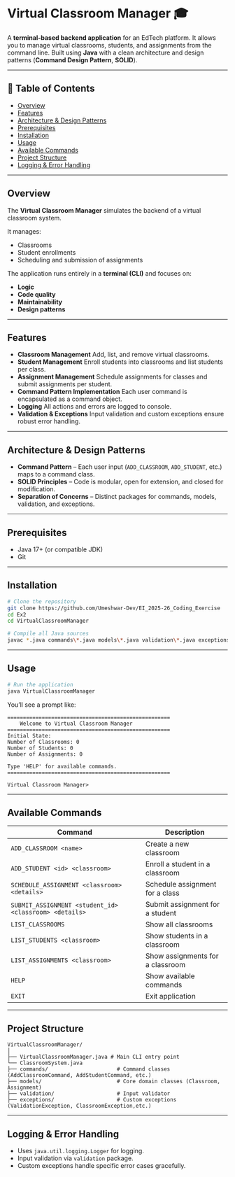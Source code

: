 # Virtual Classroom Manager 🎓

A **terminal-based backend application** for an EdTech platform.
It allows you to manage virtual classrooms, students, and assignments from the command line.
Built using **Java** with a clean architecture and design patterns (**Command Design Pattern**, **SOLID**).

---

## 📜 Table of Contents

* [Overview](#overview)
* [Features](#features)
* [Architecture & Design Patterns](#architecture--design-patterns)
* [Prerequisites](#prerequisites)
* [Installation](#installation)
* [Usage](#usage)
* [Available Commands](#available-commands)
* [Project Structure](#project-structure)
* [Logging & Error Handling](#logging--error-handling)



---

## Overview

The **Virtual Classroom Manager** simulates the backend of a virtual classroom system.

It manages:

* Classrooms
* Student enrollments
* Scheduling and submission of assignments

The application runs entirely in a **terminal (CLI)** and focuses on:

* **Logic**
* **Code quality**
* **Maintainability**
* **Design patterns**

---

## Features

* **Classroom Management**
  Add, list, and remove virtual classrooms.
* **Student Management**
  Enroll students into classrooms and list students per class.
* **Assignment Management**
  Schedule assignments for classes and submit assignments per student.
* **Command Pattern Implementation**
  Each user command is encapsulated as a command object.
* **Logging**
  All actions and errors are logged to console.
* **Validation & Exceptions**
  Input validation and custom exceptions ensure robust error handling.

---

## Architecture & Design Patterns

* **Command Pattern** – Each user input (`ADD_CLASSROOM`, `ADD_STUDENT`, etc.) maps to a command class.
* **SOLID Principles** – Code is modular, open for extension, and closed for modification.
* **Separation of Concerns** – Distinct packages for commands, models, validation, and exceptions.

---

## Prerequisites

* Java 17+ (or compatible JDK)
* Git

---

## Installation

```bash
# Clone the repository
git clone https://github.com/Umeshwar-Dev/EI_2025-26_Coding_Exercise
cd Ex2
cd VirtualClassroomManager

# Compile all Java sources
javac *.java commands\*.java models\*.java validation\*.java exceptions\*.java

```

---

## Usage

```bash
# Run the application
java VirtualClassroomManager
```

You’ll see a prompt like:

```
====================================================
    Welcome to Virtual Classroom Manager
====================================================
Initial State:
Number of Classrooms: 0
Number of Students: 0
Number of Assignments: 0

Type 'HELP' for available commands.
====================================================

Virtual Classroom Manager>
```

---

## Available Commands

| Command                                                | Description                      |
| ------------------------------------------------------ | -------------------------------- |
| `ADD_CLASSROOM <name>`                                 | Create a new classroom           |
| `ADD_STUDENT <id> <classroom>`                         | Enroll a student in a classroom  |
| `SCHEDULE_ASSIGNMENT <classroom> <details>`            | Schedule assignment for a class  |
| `SUBMIT_ASSIGNMENT <student_id> <classroom> <details>` | Submit assignment for a student  |
| `LIST_CLASSROOMS`                                      | Show all classrooms              |
| `LIST_STUDENTS <classroom>`                            | Show students in a classroom     |
| `LIST_ASSIGNMENTS <classroom>`                         | Show assignments for a classroom |
| `HELP`                                                 | Show available commands          |
| `EXIT`                                                 | Exit application                 |

---

## Project Structure

```
VirtualClassroomManager/
│
├── VirtualClassroomManager.java # Main CLI entry point
└── ClassroomSystem.java   
├── commands/                      # Command classes (AddClassroomCommand, AddStudentCommand, etc.)
├── models/                        # Core domain classes (Classroom, Assignment)
├── validation/                    # Input validator
├── exceptions/                    # Custom exceptions (ValidationException, ClassroomException,etc.)

```

---

## Logging & Error Handling

* Uses `java.util.logging.Logger` for logging.
* Input validation via `validation` package.
* Custom exceptions handle specific error cases gracefully.
